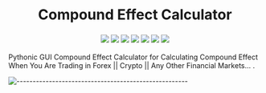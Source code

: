 <h1 align="center"> 
    Compound Effect Calculator
</h1>

<h3 align="center">
    <img src="https://img.shields.io/badge/made%20by-Stphen-informational">
    <img src="https://img.shields.io/badge/language-python-blueviolet">
    <img src="https://img.shields.io/badge/last%20version-v.1.2-success">
    <img src="https://badges.frapsoft.com/os/v1/open-source.svg?v=103">
    <img src="https://img.shields.io/github/issues/E-Kiani/Compound-Effect-Calculator">
    <img src="https://img.shields.io/github/forks/E-Kiani/Compound-Effect-Calculator?style=plastic">
    <img src="https://img.shields.io/github/stars/E-Kiani/Compound-Effect-Calculator?color=gold&style=plastic">
</h3>


Pythonic GUI Compound Effect Calculator for Calculating Compound Effect When You Are Trading in Forex || Crypto || Any Other Financial Markets... .

![-----------------------------------------------------](https://raw.githubusercontent.com/andreasbm/readme/master/assets/lines/rainbow.png)

